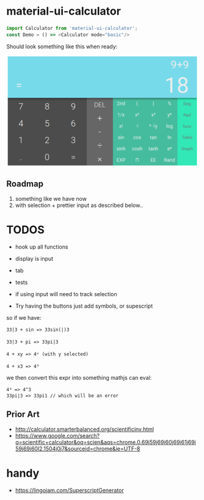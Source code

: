 # material-ui-calculator

```javascript
import Calculator from 'material-ui-calculator';
const Demo = () => <Calculator mode="basic"/>
```


Should look something like this when ready: 

![./sample.png](./sample.png)

## Roadmap

1. something like we have now
2. with selection + prettier input as described below..

# TODOS

* hook up all functions
* display is input
* tab
* tests

* if using input will need to track selection

* Try having the buttons just add symbols, or supescript

so if we have:
```shell
33|3 + sin => 33sin(|)3

33|3 + pi => 33pi|3

4 + xy => 4ʸ (with y selected)

4 + x3 => 4³
```

we then convert this expr into something mathjs can eval: 
```
4³ => 4^3
33pi|3 => 33pi1 // which will be an error
```
## Prior Art

* http://calculator.smarterbalanced.org/scientificinv.html
* https://www.google.com/search?q=scientific+calculator&oq=scien&aqs=chrome.0.69i59j69i60j69i61j69i59j69i60l2.1504j0j7&sourceid=chrome&ie=UTF-8



# handy
* https://lingojam.com/SuperscriptGenerator